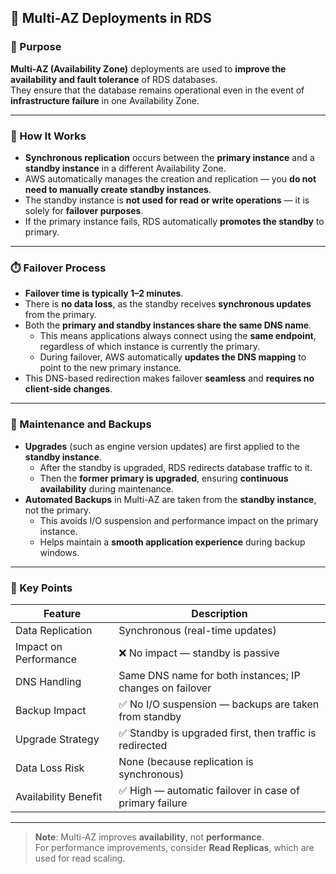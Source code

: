## 🏢 Multi-AZ Deployments in RDS

### 🎯 Purpose

**Multi-AZ (Availability Zone)** deployments are used to **improve the availability and fault tolerance** of RDS databases.  
They ensure that the database remains operational even in the event of **infrastructure failure** in one Availability Zone.

---

### 🔁 How It Works

- **Synchronous replication** occurs between the **primary instance** and a **standby instance** in a different Availability Zone.
- AWS automatically manages the creation and replication — you **do not need to manually create standby instances**.
- The standby instance is **not used for read or write operations** — it is solely for **failover purposes**.
- If the primary instance fails, RDS automatically **promotes the standby** to primary.

---

### ⏱️ Failover Process

- **Failover time is typically 1–2 minutes**.
- There is **no data loss**, as the standby receives **synchronous updates** from the primary.
- Both the **primary and standby instances share the same DNS name**.
  - This means applications always connect using the **same endpoint**, regardless of which instance is currently the primary.
  - During failover, AWS automatically **updates the DNS mapping** to point to the new primary instance.
- This DNS-based redirection makes failover **seamless** and **requires no client-side changes**.

---

### 🔄 Maintenance and Backups

- **Upgrades** (such as engine version updates) are first applied to the **standby instance**.
  - After the standby is upgraded, RDS redirects database traffic to it.
  - Then the **former primary is upgraded**, ensuring **continuous availability** during maintenance.
- **Automated Backups** in Multi-AZ are taken from the **standby instance**, not the primary.
  - This avoids I/O suspension and performance impact on the primary instance.
  - Helps maintain a **smooth application experience** during backup windows.

---

### 🧠 Key Points

| Feature                | Description                                                   |
|------------------------|---------------------------------------------------------------|
| Data Replication       | Synchronous (real-time updates)                               |
| Impact on Performance  | ❌ No impact — standby is passive                              |
| DNS Handling           | Same DNS name for both instances; IP changes on failover      |
| Backup Impact          | ✅ No I/O suspension — backups are taken from standby          |
| Upgrade Strategy       | ✅ Standby is upgraded first, then traffic is redirected       |
| Data Loss Risk         | None (because replication is synchronous)                     |
| Availability Benefit   | ✅ High — automatic failover in case of primary failure        |

---

> **Note**: Multi-AZ improves **availability**, not **performance**.  
> For performance improvements, consider **Read Replicas**, which are used for read scaling.
